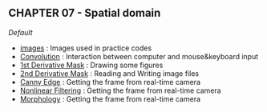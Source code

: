<h2> CHAPTER 07 - Spatial domain </h2>


*Default*
<ul>
  <li><a href="https://github.com/AhnJunYeong0319/PoseEstimation/tree/main/CHAPTER7/images">images</a> : Images used in practice codes</li>
  <li><a href="https://github.com/AhnJunYeong0319/PoseEstimation/tree/main/CHAPTER7/ExerciseQuestions</a> : Solution codes for excercise problems of each chapter</li>
</ul>
    
<br>
<hr>
<strong>CHATER 07 Folders</strong>
<br><br>
<ol>
  <li><a href="https://github.com/AhnJunYeong0319/PoseEstimation/tree/main/CHAPTER7/Convolution">Convolution</a> : Interaction between computer and mouse&keyboard input</li>
  <li><a href="https://github.com/AhnJunYeong0319/PoseEstimation/tree/main/CHAPTER7/1st%20Derivative%20Mask">1st Derivative Mask</a> : Drawing some figures</li>
  <li><a href="https://github.com/AhnJunYeong0319/PoseEstimation/tree/main/CHAPTER7/2nd%20Derivative%20Mask">2nd Derivative Mask</a> : Reading and Writing image files</li>
  <li><a href="https://github.com/AhnJunYeong0319/PoseEstimation/tree/main/CHAPTER7/Canny%20Edge">Canny Edge</a> : Getting the frame from real-time camera </li>
  <li><a href="https://github.com/AhnJunYeong0319/PoseEstimation/tree/main/CHAPTER7/Nonlinear%20Filtering">Nonlinear Filtering</a> : Getting the frame from real-time camera </li>
  <li><a href="https://github.com/AhnJunYeong0319/PoseEstimation/tree/main/CHAPTER7/Morphology">Morphology</a> : Getting the frame from real-time camera </li>
  
  
</ol>
